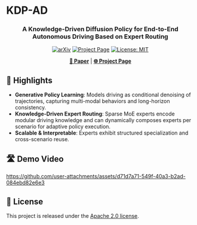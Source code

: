 # KDP-AD 

<div align="center">

### A Knowledge-Driven Diffusion Policy for End-to-End Autonomous Driving Based on Expert Routing

[![arXiv](https://img.shields.io/badge/arXiv-todo.todo-b31b1b.svg)](https://perfectxu88.github.io/KDP-AD/)
[![Project Page](https://img.shields.io/badge/Project-Page-green)](https://perfectxu88.github.io/KDP-AD/)
[![License: MIT](https://img.shields.io/badge/License-Apach--2.0-yellow.svg)](https://opensource.org/licenses/MIT)

[**📄 Paper**](https://arxiv.org/abs/2508.17380) | [**🌐 Project Page**](https://jiaaqiliu.github.io/VIPER-R1/)

</div>

## 🚀 Highlights

- **Generative Policy Learning**: Models driving as conditional denoising of trajectories, capturing multi-modal behaviors and long-horizon consistency.
- **Knowledge-Driven Expert Routing**: Sparse MoE experts encode modular driving knowledge and can dynamically composes experts per scenario for adaptive policy execution.
- **Scalable & Interpretable**: Experts exhibit structured specialization and cross-scenario reuse.

## 🛣️ Demo Video

https://github.com/user-attachments/assets/d71d7a71-549f-40a3-b2ad-084ebd82e6e3

## 📄 License

This project is released under the [Apache 2.0 license](LICENSE). 